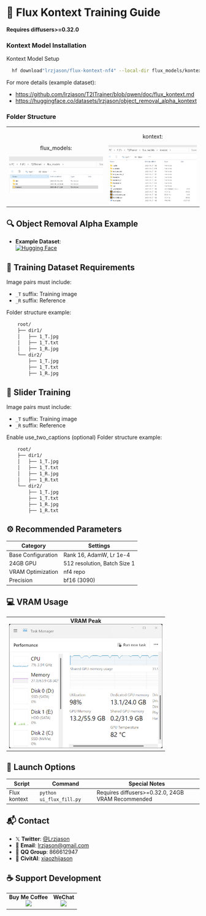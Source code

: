 # 🎨 Flux Kontext Training Guide
**Requires diffusers>=0.32.0**

### Kontext Model Installation
Kontext Model Setup
```bash
  hf download"lrzjason/flux-kontext-nf4" --local-dir flux_models/kontext/
```
For more details (example dataset):
- https://github.com/lrzjason/T2ITrainer/blob/qwen/doc/flux_kontext.md
- https://huggingface.co/datasets/lrzjason/object_removal_alpha_kontext

### Folder Structure
<div align="center">
  <table>
    <tr>
      <td align="center">
        <p>flux_models:</p>
        <img src="https://github.com/lrzjason/T2ITrainer/blob/qwen/doc/image/folder_structure.png" alt="flux_models" width="400" />
      </td>
      <td align="center">
        <p>kontext:</p>
        <img src="https://github.com/lrzjason/T2ITrainer/blob/qwen/doc/image/kontext.png" alt="kontext" width="400" />
      </td>
    </tr>
  </table>
</div>

## 🔍 Object Removal Alpha Example
- **Example Dataset**:  
  [![Hugging Face](https://img.shields.io/badge/%F0%9F%A4%97-HuggingFace-orange)](https://huggingface.co/datasets/lrzjason/object_removal_alpha_kontext)

## 📂 Training Dataset Requirements
Image pairs must include:
- `_T` suffix: Training image
- `_R` suffix: Reference

Folder structure example:
```example
    root/
    ├── dir1/
    │   ├── 1_T.jpg
    │   ├── 1_T.txt
    │   ├── 1_R.jpg
    └── dir2/
        ├── 1_T.jpg
        ├── 1_T.txt
        ├── 1_R.jpg
```

## 📂 Slider Training
Image pairs must include:
- `_T` suffix: Training image
- `_R` suffix: Reference

Enable use_two_captions (optional)
Folder structure example:
```example
    root/
    ├── dir1/
    │   ├── 1_T.jpg
    │   ├── 1_T.txt
    │   ├── 1_R.jpg
    │   ├── 1_R.txt
    └── dir2/
        ├── 1_T.jpg
        ├── 1_T.txt
        ├── 1_R.jpg
        ├── 1_R.txt
```

## ⚙️ Recommended Parameters
| Category          | Settings                      |
|-------------------|-------------------------------|
| Base Configuration| Rank 16, AdamW, Lr 1e-4       |
| 24GB GPU          | 512 resolution, Batch Size 1  |
| VRAM Optimization | nf4 repo                      | 
| Precision         | bf16 (3090)                   |

## 💻 VRAM Usage
<div align="center">
  <table>
    <tr>
      <td align="center">
        <strong>VRAM Peak</strong><br>
        <img src="https://github.com/lrzjason/T2ITrainer/blob/qwen/doc/image/nf4_example.png" width="400">
      </td>
    </tr>
  </table>
</div>

## 🚀 Launch Options
| Script          | Command                  | Special Notes                     |
|-----------------|--------------------------|-----------------------------------|
| Flux kontext    | `python ui_flux_fill.py` | Requires diffusers>=0.32.0, 24GB VRAM Recommended |

## 📬 Contact
- 𝕏 **Twitter**: [@Lrzjason](https://twitter.com/Lrzjason)
- 📧 **Email**: [lrzjason@gmail.com](mailto:lrzjason@gmail.com)
- 💬 **QQ Group**: 866612947
- 🎨 **CivitAI**: [xiaozhijason](https://civitai.com/user/xiaozhijason)

## ☕ Support Development
<div align="center">
  <table>
    <tr>
      <td align="center">
        <strong>Buy Me Coffee</strong><br>
        <img src="https://github.com/lrzjason/Comfyui-In-Context-Lora-Utils/blob/main/image/bmc_qr.png" width="200">
      </td>
      <td align="center">
        <strong>WeChat</strong><br>
        <img src="https://github.com/lrzjason/Comfyui-In-Context-Lora-Utils/blob/main/image/wechat.jpg" width="200">
      </td>
    </tr>
  </table>
</div>
